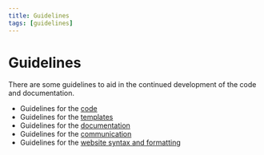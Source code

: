 ```yaml
---
title: Guidelines
tags: [guidelines]
---
```


# Guidelines

There are some guidelines to aid in the continued development of the code and documentation.

- Guidelines for the [code](/development/guideline/code)
- Guidelines for the [templates](/development/guideline/templates)
- Guidelines for the [documentation](/development/guideline/documentation)
- Guidelines for the [communication](/development/guideline/communication)
- Guidelines for the [website syntax and formatting](/development/guideline/website)
